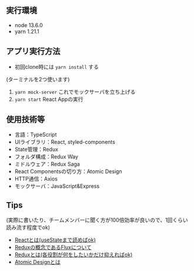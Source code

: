 ## 実行環境
- node 13.6.0
- yarn 1.21.1

## アプリ実行方法
* 初回clone時には `yarn install` する

(ターミナルを2つ使います)
1. `yarn mock-server` これでモックサーバを立ち上げる
2. `yarn start` React Appの実行

## 使用技術等
- 言語：TypeScript
- UIライブラリ：React, styled-components
- State管理：Redux
- フォルダ構成：Redux Way
- ミドルウェア：Redux Saga
- React Componentsの切り方：Atomic Design
- HTTP通信：Axios
- モックサーバ：JavaScript&Express 

## Tips
(実際に書いたり、チームメンバーに聞く方が100倍効率が良いので、1回くらい読み流す程度でok)
- [Reactとは(useStateまで読めばok)](https://sbfl.net/blog/2019/11/12/react-hooks-introduction/)
- [Reduxの概念であるFluxについて](https://medium.com/samyamashita/%E6%BC%AB%E7%94%BB%E3%81%A7%E8%AA%AC%E6%98%8E%E3%81%99%E3%82%8B-flux-1a219e50232b)
- [Reduxとは(各役割が何をしたいかだけ抑えればok)](https://qiita.com/kitagawamac/items/49a1f03445b19cf407b7)
- [Atomic Designとは](https://www.slideshare.net/ygoto3q/organizing-design-with-atomic-design-104872303?from_m_app=ios)